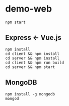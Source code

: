 # demo-web

```
npm start
```

## Express <- Vue.js

```
npm install
cd client && npm install
cd server && npm install
cd client && npm run build
cd server && npm start
```

## MongoDB

```
npm install -g mongodb
mongod
```
